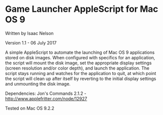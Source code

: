 # Game Launcher AppleScript for Mac OS 9
Written by Isaac Nelson

Version 1.1 - 06 July 2017

A simple AppleScript to automate the launching of Mac OS 9 applications stored on disk images. When configured with specifics for an application, the script will mount the disk image, set the appropriate display settings (screen resolution and/or color depth), and launch the application. The script stays running and watches for the application to quit, at which point the script will clean up after itself by reverting to the initial display settings and unmounting the disk image.

Dependencies: Jon's Commands 2.1.2 - http://www.applefritter.com/node/12927

Tested on Mac OS 9.2.2
